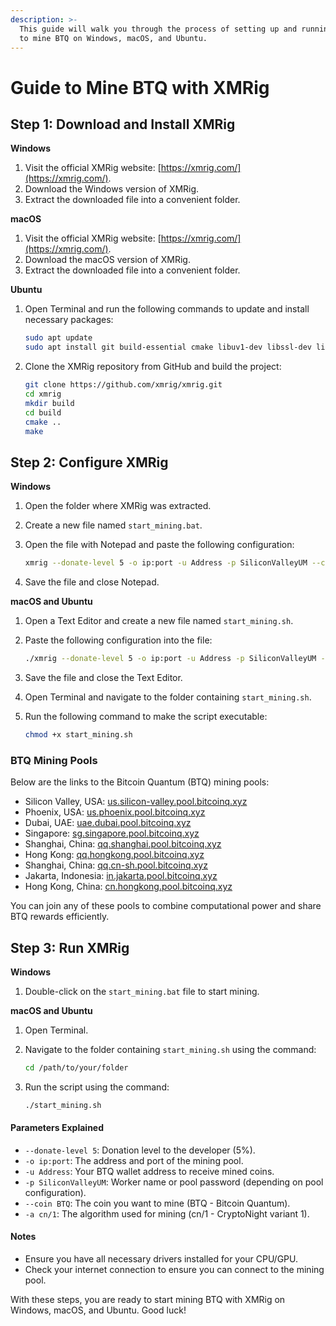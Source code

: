 ```yaml
---
description: >-
  This guide will walk you through the process of setting up and running XMRig
  to mine BTQ on Windows, macOS, and Ubuntu.
---
```


# Guide to Mine BTQ with XMRig

## **Step 1: Download and Install XMRig**

**Windows**

1. Visit the official XMRig website: [https://xmrig.com/](https://xmrig.com/).
2. Download the Windows version of XMRig.
3. Extract the downloaded file into a convenient folder.

**macOS**

1. Visit the official XMRig website: [https://xmrig.com/](https://xmrig.com/).
2. Download the macOS version of XMRig.
3. Extract the downloaded file into a convenient folder.

**Ubuntu**

1.  Open Terminal and run the following commands to update and install necessary packages:

    ```sh
    sudo apt update
    sudo apt install git build-essential cmake libuv1-dev libssl-dev libhwloc-dev
    ```
2.  Clone the XMRig repository from GitHub and build the project:

    ```sh
    git clone https://github.com/xmrig/xmrig.git
    cd xmrig
    mkdir build
    cd build
    cmake ..
    make
    ```

## **Step 2: Configure XMRig**

**Windows**

1. Open the folder where XMRig was extracted.
2. Create a new file named `start_mining.bat`.
3.  Open the file with Notepad and paste the following configuration:

    ```sh
    xmrig --donate-level 5 -o ip:port -u Address -p SiliconValleyUM --coin BTQ -a cn/1
    ```
4. Save the file and close Notepad.

**macOS and Ubuntu**

1. Open a Text Editor and create a new file named `start_mining.sh`.
2.  Paste the following configuration into the file:

    ```sh
    ./xmrig --donate-level 5 -o ip:port -u Address -p SiliconValleyUM --coin BTQ -a cn/1
    ```
3. Save the file and close the Text Editor.
4. Open Terminal and navigate to the folder containing `start_mining.sh`.
5.  Run the following command to make the script executable:

    ```sh
    chmod +x start_mining.sh
    ```



### BTQ Mining Pools

Below are the links to the Bitcoin Quantum (BTQ) mining pools:

* Silicon Valley, USA: [us.silicon-valley.pool.bitcoinq.xyz](http://us.silicon-valley.pool.bitcoinq.xyz)
* Phoenix, USA: [us.phoenix.pool.bitcoinq.xyz](http://us.phoenix.pool.bitcoinq.xyz)
* Dubai, UAE: [uae.dubai.pool.bitcoinq.xyz](http://uae.dubai.pool.bitcoinq.xyz)
* Singapore: [sg.singapore.pool.bitcoinq.xyz](http://sg.singapore.pool.bitcoinq.xyz)
* Shanghai, China: [qq.shanghai.pool.bitcoinq.xyz](http://qq.shanghai.pool.bitcoinq.xyz)
* Hong Kong: [qq.hongkong.pool.bitcoinq.xyz](http://qq.hongkong.pool.bitcoinq.xyz)
* Shanghai, China: [qq.cn-sh.pool.bitcoinq.xyz](http://qq.cn-sh.pool.bitcoinq.xyz)
* Jakarta, Indonesia: [in.jakarta.pool.bitcoinq.xyz](http://in.jakarta.pool.bitcoinq.xyz)
* Hong Kong, China: [cn.hongkong.pool.bitcoinq.xyz](http://cn.hongkong.pool.bitcoinq.xyz)

You can join any of these pools to combine computational power and share BTQ rewards efficiently.

## **Step 3: Run XMRig**

**Windows**

1. Double-click on the `start_mining.bat` file to start mining.

**macOS and Ubuntu**

1. Open Terminal.
2.  Navigate to the folder containing `start_mining.sh` using the command:

    ```sh
    cd /path/to/your/folder
    ```
3.  Run the script using the command:

    ```sh
    ./start_mining.sh
    ```

#### Parameters Explained

* `--donate-level 5`: Donation level to the developer (5%).
* `-o ip:port`: The address and port of the mining pool.
* `-u Address`: Your BTQ wallet address to receive mined coins.
* `-p SiliconValleyUM`: Worker name or pool password (depending on pool configuration).
* `--coin BTQ`: The coin you want to mine (BTQ - Bitcoin Quantum).
* `-a cn/1`: The algorithm used for mining (cn/1 - CryptoNight variant 1).

#### Notes

* Ensure you have all necessary drivers installed for your CPU/GPU.
* Check your internet connection to ensure you can connect to the mining pool.

With these steps, you are ready to start mining BTQ with XMRig on Windows, macOS, and Ubuntu. Good luck!
